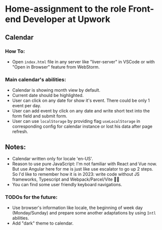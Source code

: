 
# Home-assignment to the role Front-end Developer at Upwork

## Calendar

### How To:
* Open `index.html` file in any server like "liver-server" in VSCode or with "Open in Browser" feature from WebStorm.

### Main calendar's abilities:
* Calendar is showing month view by default.
* Current date should be highlighted.
* User can click on any date for show it's event. There could be only 1 event per day.
* User can add event by click on any date and write short text into the form field and submit form.
* User can use `localStorage` by providing flag `useLocalStorage` in corresponding config for calendar instance or lost his data after page refresh.


## Notes:
* Calendar written only for locale 'en-US'.
* Reason to use pure JavaScript: I'm not familiar with React and Vue now. But use Angular here for me is just like use escalator to go up 2 steps. So I'd like to remember how it is in 2023: write code without JS frameworks, Typescript and Webpack/Parcel/Vite 🤷‍♂️
* You can find some user friendly keyboard navigations.


### TODOs for the future:
* Use browser's information like locale, the beginning of week day (Monday/Sunday) and prepare some another adaptations by using `Intl` abilities.
* Add "dark" theme to calendar.

[//]: # (* January 1st - Sunday. Which is "0" index in USA and "6" index in UA)
